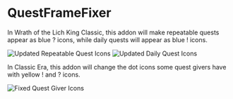 # QuestFrameFixer

In Wrath of the Lich King Classic, this addon will make repeatable quests appear as blue ? icons, while daily quests will appear as blue ! icons.

![Updated Repeatable Quest Icons](https://i.imgur.com/xBlBCgd.png "Updated Repeatable Quest Icons")
![Updated Daily Quest Icons](https://i.imgur.com/QBGAUjc.png "Updated Daily Quest Icons")

In Classic Era, this addon will change the dot icons some quest givers have with yellow ! and ? icons.

![Fixed Quest Giver Icons](https://i.imgur.com/cZ9dvJH.png "Fixed Quest Giver Icons")
